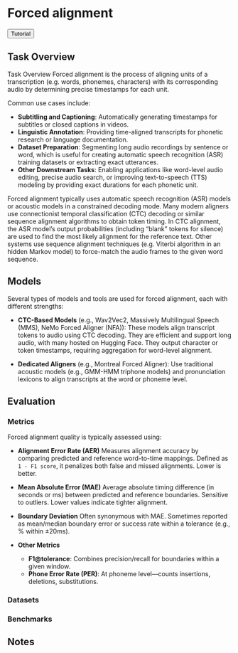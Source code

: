 # Forced alignment

<button class="tutorial-button" onclick="window.location.href='https://github.com/sensein/senselab/blob/main/tutorials/audio/forced_alignment.ipynb'">Tutorial</button>

## Task Overview
Task Overview
Forced alignment is the process of aligning units of a transcription (e.g. words, phonemes, characters) with its corresponding audio by determining precise timestamps for each unit​.

Common use cases include:
- **Subtitling and Captioning**: Automatically generating timestamps for subtitles or closed captions in videos​.
- **Linguistic Annotation**: Providing time-aligned transcripts for phonetic research or language documentation​.
- **Dataset Preparation**: Segmenting long audio recordings by sentence or word, which is useful for creating automatic speech recognition (ASR) training datasets or extracting exact utterances​.
- **Other Downstream Tasks**: Enabling applications like word-level audio editing, precise audio search, or improving text-to-speech (TTS) modeling by providing exact durations for each phonetic unit​.

Forced alignment typically uses automatic speech recognition (ASR) models or acoustic models in a constrained decoding mode. Many modern aligners use connectionist temporal classification (CTC) decoding or similar sequence alignment algorithms to obtain token timing. In CTC alignment, the ASR model’s output probabilities (including “blank” tokens for silence) are used to find the most likely alignment for the reference text​. Other systems use sequence alignment techniques (e.g. Viterbi algorithm in an hidden Markov model) to force-match the audio frames to the given word sequence​.

## Models
Several types of models and tools are used for forced alignment, each with different strengths:

- **CTC-Based Models** (e.g., Wav2Vec2, Massively Multilingual Speech (MMS), NeMo Forced Aligner (NFA)): These models align transcript tokens to audio using CTC decoding. They are efficient and support long audio, with many hosted on Hugging Face. They output character or token timestamps, requiring aggregation for word-level alignment.

- **Dedicated Aligners** (e.g., Montreal Forced Aligner):
Use traditional acoustic models (e.g., GMM-HMM triphone models) and pronunciation lexicons to align transcripts at the word or phoneme level.

## Evaluation
### Metrics
Forced alignment quality is typically assessed using:

- **Alignment Error Rate (AER)**
  Measures alignment accuracy by comparing predicted and reference word-to-time mappings. Defined as `1 - F1 score`, it penalizes both false and missed alignments. Lower is better.

- **Mean Absolute Error (MAE)**
  Average absolute timing difference (in seconds or ms) between predicted and reference boundaries. Sensitive to outliers. Lower values indicate tighter alignment.

- **Boundary Deviation**
  Often synonymous with MAE. Sometimes reported as mean/median boundary error or success rate within a tolerance (e.g., % within ±20ms).

- **Other Metrics**
  - **F1@tolerance**: Combines precision/recall for boundaries within a given window.
  - **Phone Error Rate (PER)**: At phoneme level—counts insertions, deletions, substitutions.

### Datasets
### Benchmarks
## Notes
